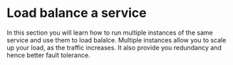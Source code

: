 # Load balance a service

In this section you will learn how to run multiple instances of the same service and use them to load balalce. Multiple instances allow you to scale up your load, as the traffic increases. It also provide you redundancy and hence better fault tolerance.
